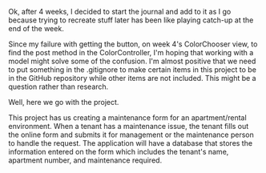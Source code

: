 Ok, after 4 weeks, I decided to start the journal and add to it as I go because trying to recreate stuff later has been like playing catch-up at the end of the week. 

Since my failure with getting the button, on week 4's ColorChooser view, to find the post method in the ColorController, I'm hoping that working with a model might solve some of the confusion. I'm almost positive that we need to put something in the .gitignore to make certain items in this project to be in the GitHub repository while other items are not included. This might be a question rather than research.

Well, here we go with the project. 

This project has us creating a maintenance form for an apartment/rental environment. When a tenant has a maintenance issue, the tenant fills out the online form and submits it for management or the maintenance person to handle the request. The application will have a database that stores the information entered on the form which includes the tenant's name, apartment number, and maintenance required.